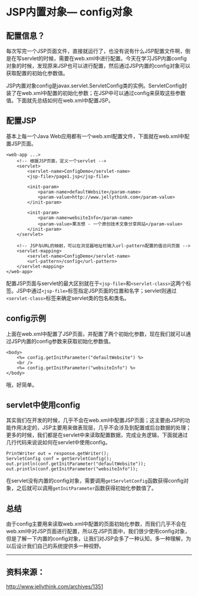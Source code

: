 # JSP内置对象— config对象

## 配置信息？

每次写完一个JSP页面文件，直接就运行了，也没有说有什么JSP配置文件啊，倒是在写servlet的时候，需要在web.xml中进行配置。今天在学习JSP内置config对象的时候，发现原来JSP也可以进行配置，然后通过JSP内置的config对象可以获取配置的初始化参数值。

JSP内置对象config是javax.servlet.ServletConfig类的实例。ServletConfig封装了在web.xml中配置的初始化参数；在JSP中可以通过config来获取这些参数值。下面就先总结如何在web.xml中配置JSP。

## 配置JSP

基本上每一个Java Web应用都有一个web.xml配置文件，下面就在web.xml中配置JSP页面。

```
<web-app ...>
    <!-- 根据JSP页面，定义一个servlet -->
    <servlet>
        <servlet-name>ConfigDemo</servlet-name>
        <jsp-file>/page1.jsp</jsp-file>

        <init-param>
            <param-name>defaultWebsite</param-name>
            <param-value>http://www.jellythink.com</param-value>
        </init-param>

        <init-param>
            <param-name>websiteInfo</param-name>
            <param-value>果冻想 - 一个原创技术文章分享网站</param-value>
        </init-param>
    </servlet>

    <!-- JSP与URL的映射，可以在浏览器地址栏输入url-pattern配置的值访问页面 -->
    <servlet-mapping>
        <servlet-name>ConfigDemo</servlet-name>
        <url-pattern>/config</url-pattern>
    </servlet-mapping>
</web-app>
```

配置JSP页面与servlet的最大区别就在于`<jsp-file>`和`<servlet-class>`这两个标签。JSP中通过`<jsp-file>`标签指定JSP页面的位置和名字；servlet则通过`<servlet-class>`标签来确定servlet类的包名和类名。

## config示例

上面在web.xml中配置了JSP页面，并配置了两个初始化参数，现在我们就可以通过JSP内置的config参数来获取初始化参数值。

```
<body>
    <%= config.getInitParameter("defaultWebsite") %>
    <br />
    <%= config.getInitParameter("websiteInfo") %>
</body>
```

哦，好简单。

## servlet中使用config

其实我们在开发的时候，几乎不会在web.xml中配置JSP页面；这主要由JSP的功能作用决定的，JSP主要用来做表现层，几乎不会涉及到配置或后台数据的处理；更多的时候，我们都是在servlet中来读取配置数据，完成业务逻辑，下面就通过几行代码来说说如何在servlet中使用config。

```
PrintWriter out = response.getWriter();
ServletConfig conf = getServletConfig();
out.println(conf.getInitParameter("defaultWebsite"));
out.println(conf.getInitParameter("websiteInfo"));
```

在servlet没有内置的config对象，需要调用`getServletConfig`函数获得config对象，之后就可以调用`getInitParameter`函数获得初始化参数值了。

## 总结

由于config主要用来读取web.xml中配置的页面初始化参数，而我们几乎不会在web.xml中对JSP页面进行配置，所以在JSP页面中，我们很少使用config对象，但是了解一下内置的config对象，让我们对JSP会多了一种认知，多一种理解，为以后设计我们自己的系统提供多一种视野。

-------

## 资料来源：

http://www.jellythink.com/archives/1351

